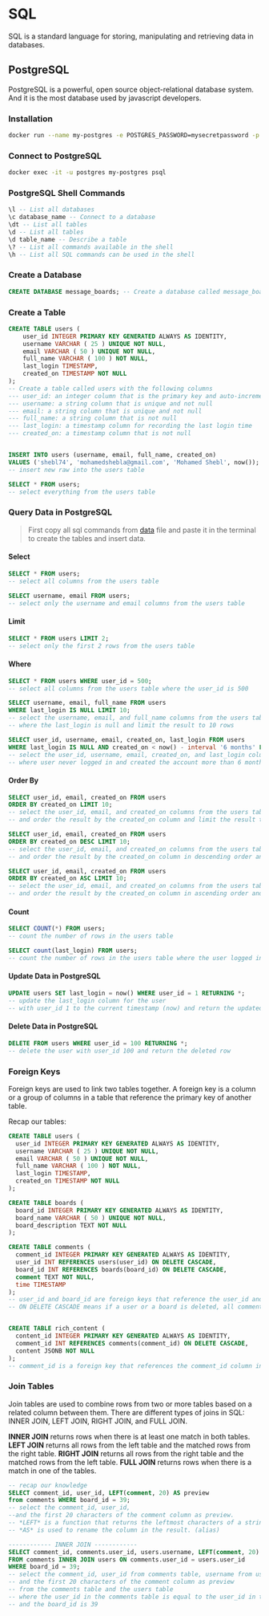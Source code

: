 # SQL

SQL is a standard language for storing, manipulating and retrieving data in databases.

## PostgreSQL

PostgreSQL is a powerful, open source object-relational database system. And it is the most database used by javascript developers.

### Installation

```bash
docker run --name my-postgres -e POSTGRES_PASSWORD=mysecretpassword -p 5432:5432 -d --rm postgres:13.0
```

### Connect to PostgreSQL

```bash
docker exec -it -u postgres my-postgres psql
```

### PostgreSQL Shell Commands

```sql
\l -- List all databases
\c database_name -- Connect to a database
\dt -- List all tables
\d -- List all tables 
\d table_name -- Describe a table
\? -- List all commands available in the shell
\h -- List all SQL commands can be used in the shell 
```

### Create a Database

```sql
CREATE DATABASE message_boards; -- Create a database called message_boards
```

### Create a Table

```sql
CREATE TABLE users (
    user_id INTEGER PRIMARY KEY GENERATED ALWAYS AS IDENTITY,
    username VARCHAR ( 25 ) UNIQUE NOT NULL, 
    email VARCHAR ( 50 ) UNIQUE NOT NULL,
    full_name VARCHAR ( 100 ) NOT NULL,
    last_login TIMESTAMP,
    created_on TIMESTAMP NOT NULL
);
-- Create a table called users with the following columns
--- user_id: an integer column that is the primary key and auto-incremented
--- username: a string column that is unique and not null
--- email: a string column that is unique and not null
--- full_name: a string column that is not null
--- last_login: a timestamp column for recording the last login time
--- created_on: a timestamp column that is not null


INSERT INTO users (username, email, full_name, created_on) 
VALUES ('shebl74', 'mohamedshebla@gmail.com', 'Mohamed Shebl', now());
-- insert new raw into the users table

SELECT * FROM users;
-- select everything from the users table 
```

### Query Data in PostgreSQL

> First copy all sql commands from [data](./sample-postgresql.sql) file and paste it in the terminal to create the tables and insert data.

#### Select

```sql
SELECT * FROM users;
-- select all columns from the users table

SELECT username, email FROM users;
-- select only the username and email columns from the users table
```

#### Limit

```sql
SELECT * FROM users LIMIT 2;
-- select only the first 2 rows from the users table
```

#### Where

```sql
SELECT * FROM users WHERE user_id = 500;
-- select all columns from the users table where the user_id is 500

SELECT username, email, full_name FROM users 
WHERE last_login IS NULL LIMIT 10;
-- select the username, email, and full_name columns from the users table 
-- where the last_login is null and limit the result to 10 rows

SELECT user_id, username, email, created_on, last_login FROM users 
WHERE last_login IS NULL AND created_on < now() - interval '6 months' LIMIT 10;
-- select the user_id, username, email, created_on, and last_login columns from the users table 
-- where user never logged in and created the account more than 6 months ago and limit the result to 10 rows
```

#### Order By

```sql
SELECT user_id, email, created_on FROM users 
ORDER BY created_on LIMIT 10;
-- select the user_id, email, and created_on columns from the users table 
-- and order the result by the created_on column and limit the result to 10 rows

SELECT user_id, email, created_on FROM users 
ORDER BY created_on DESC LIMIT 10;
-- select the user_id, email, and created_on columns from the users table 
-- and order the result by the created_on column in descending order and limit the result to 10 rows

SELECT user_id, email, created_on FROM users 
ORDER BY created_on ASC LIMIT 10;
-- select the user_id, email, and created_on columns from the users table 
-- and order the result by the created_on column in ascending order and limit the result to 10 rows
```

#### Count

```sql
SELECT COUNT(*) FROM users;
-- count the number of rows in the users table

SELECT count(last_login) FROM users;
-- count the number of rows in the users table where the user logged in before
```

#### Update Data in PostgreSQL

```sql
UPDATE users SET last_login = now() WHERE user_id = 1 RETURNING *;
-- update the last_login column for the user 
-- with user_id 1 to the current timestamp (now) and return the updated row
```

#### Delete Data in PostgreSQL

```sql
DELETE FROM users WHERE user_id = 100 RETURNING *;
-- delete the user with user_id 100 and return the deleted row
```

### Foreign Keys

Foreign keys are used to link two tables together. A foreign key is a column or a group of columns in a table that reference the primary key of another table.

Recap our tables:

```sql
CREATE TABLE users (
  user_id INTEGER PRIMARY KEY GENERATED ALWAYS AS IDENTITY,
  username VARCHAR ( 25 ) UNIQUE NOT NULL,
  email VARCHAR ( 50 ) UNIQUE NOT NULL,
  full_name VARCHAR ( 100 ) NOT NULL,
  last_login TIMESTAMP,
  created_on TIMESTAMP NOT NULL
);

CREATE TABLE boards (
  board_id INTEGER PRIMARY KEY GENERATED ALWAYS AS IDENTITY,
  board_name VARCHAR ( 50 ) UNIQUE NOT NULL,
  board_description TEXT NOT NULL
);

CREATE TABLE comments (
  comment_id INTEGER PRIMARY KEY GENERATED ALWAYS AS IDENTITY,
  user_id INT REFERENCES users(user_id) ON DELETE CASCADE,
  board_id INT REFERENCES boards(board_id) ON DELETE CASCADE,
  comment TEXT NOT NULL,
  time TIMESTAMP
);
-- user_id and board_id are foreign keys that reference the user_id and board_id columns in the users and boards tables respectively
-- ON DELETE CASCADE means if a user or a board is deleted, all comments related to this user or board will be deleted


CREATE TABLE rich_content (
  content_id INTEGER PRIMARY KEY GENERATED ALWAYS AS IDENTITY,
  comment_id INT REFERENCES comments(comment_id) ON DELETE CASCADE,
  content JSONB NOT NULL
);
-- comment_id is a foreign key that references the comment_id column in the comments table
```

### Join Tables

Join tables are used to combine rows from two or more tables based on a related column between them. There are different types of joins in SQL: INNER JOIN, LEFT JOIN, RIGHT JOIN, and FULL JOIN.

**INNER JOIN** returns rows when there is at least one match in both tables.
**LEFT JOIN** returns all rows from the left table and the matched rows from the right table.
**RIGHT JOIN** returns all rows from the right table and the matched rows from the left table.
**FULL JOIN** returns rows when there is a match in one of the tables.

```sql
-- recap our knowledge 
SELECT comment_id, user_id, LEFT(comment, 20) AS preview 
from comments WHERE board_id = 39;
-- select the comment_id, user_id, 
--and the first 20 characters of the comment column as preview.
-- *LEFT* is a function that returns the leftmost characters of a string
-- *AS* is used to rename the column in the result. (alias)

------------ INNER JOIN ------------
SELECT comment_id, comments.user_id, users.username, LEFT(comment, 20) 
FROM comments INNER JOIN users ON comments.user_id = users.user_id 
WHERE board_id = 39;
-- select the comment_id, user_id from comments table, username from users table,
-- and the first 20 characters of the comment column as preview
-- from the comments table and the users table 
-- where the user_id in the comments table is equal to the user_id in the users table
-- and the board_id is 39

```
